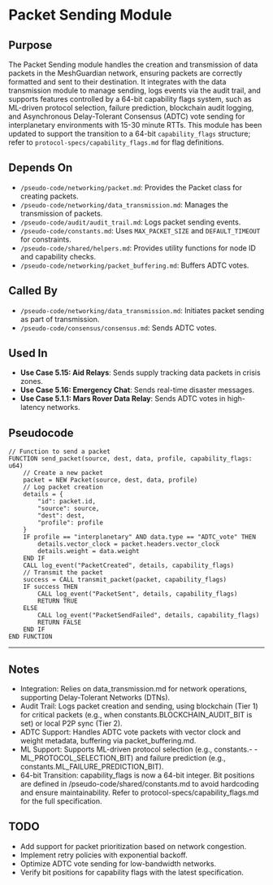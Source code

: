 # Packet Sending Module

## Purpose
The Packet Sending module handles the creation and transmission of data packets in the MeshGuardian network, ensuring packets are correctly formatted and sent to their destination. It integrates with the data transmission module to manage sending, logs events via the audit trail, and supports features controlled by a 64-bit capability flags system, such as ML-driven protocol selection, failure prediction, blockchain audit logging, and Asynchronous Delay-Tolerant Consensus (ADTC) vote sending for interplanetary environments with 15-30 minute RTTs. This module has been updated to support the transition to a 64-bit `capability_flags` structure; refer to `protocol-specs/capability_flags.md` for flag definitions.

## Depends On
- `/pseudo-code/networking/packet.md`: Provides the Packet class for creating packets.
- `/pseudo-code/networking/data_transmission.md`: Manages the transmission of packets.
- `/pseudo-code/audit/audit_trail.md`: Logs packet sending events.
- `/pseudo-code/constants.md`: Uses `MAX_PACKET_SIZE` and `DEFAULT_TIMEOUT` for constraints.
- `/pseudo-code/shared/helpers.md`: Provides utility functions for node ID and capability checks.
- `/pseudo-code/networking/packet_buffering.md`: Buffers ADTC votes.

## Called By
- `/pseudo-code/networking/data_transmission.md`: Initiates packet sending as part of transmission.
- `/pseudo-code/consensus/consensus.md`: Sends ADTC votes.

## Used In
- **Use Case 5.15: Aid Relays**: Sends supply tracking data packets in crisis zones.
- **Use Case 5.16: Emergency Chat**: Sends real-time disaster messages.
- **Use Case 5.1.1: Mars Rover Data Relay**: Sends ADTC votes in high-latency networks.

## Pseudocode
```pseudocode
// Function to send a packet
FUNCTION send_packet(source, dest, data, profile, capability_flags: u64)
    // Create a new packet
    packet = NEW Packet(source, dest, data, profile)
    // Log packet creation
    details = {
        "id": packet.id,
        "source": source,
        "dest": dest,
        "profile": profile
    }
    IF profile == "interplanetary" AND data.type == "ADTC_vote" THEN
        details.vector_clock = packet.headers.vector_clock
        details.weight = data.weight
    END IF
    CALL log_event("PacketCreated", details, capability_flags)
    // Transmit the packet
    success = CALL transmit_packet(packet, capability_flags)
    IF success THEN
        CALL log_event("PacketSent", details, capability_flags)
        RETURN TRUE
    ELSE
        CALL log_event("PacketSendFailed", details, capability_flags)
        RETURN FALSE
    END IF
END FUNCTION
```

---

## Notes
- Integration: Relies on data_transmission.md for network operations, supporting Delay-Tolerant Networks (DTNs).  
- Audit Trail: Logs packet creation and sending, using blockchain (Tier 1) for critical packets (e.g., when constants.BLOCKCHAIN_AUDIT_BIT is set) or local P2P sync (Tier 2).  
- ADTC Support: Handles ADTC vote packets with vector clock and weight metadata, buffering via packet_buffering.md.  
- ML Support: Supports ML-driven protocol selection (e.g., constants.- - ML_PROTOCOL_SELECTION_BIT) and failure prediction (e.g., constants.ML_FAILURE_PREDICTION_BIT).  
- 64-bit Transition: capability_flags is now a 64-bit integer. Bit positions are defined in /pseudo-code/shared/constants.md to avoid hardcoding and ensure maintainability. Refer to protocol-specs/capability_flags.md for the full specification.  

## TODO
- Add support for packet prioritization based on network congestion.
- Implement retry policies with exponential backoff.
- Optimize ADTC vote sending for low-bandwidth networks.  
- Verify bit positions for capability flags with the latest specification.
